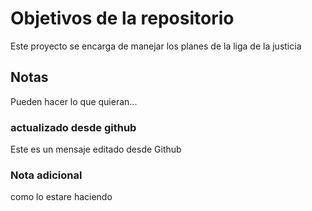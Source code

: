 # Objetivos de la repositorio

Este proyecto se encarga de manejar los planes de la liga de la justicia


## Notas
Pueden hacer lo que quieran...

### actualizado desde github
Este es un mensaje editado desde Github

### Nota adicional
como lo estare haciendo
